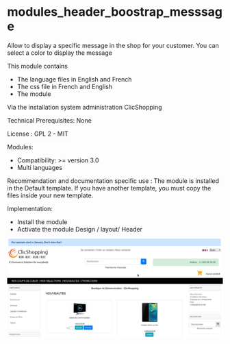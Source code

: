 # modules_header_boostrap_messsage

Allow to display a specific message in the shop for your customer. You can select a color to display the message

This module contains

- The language files in English and French
- The css file in French and English
- The module
  
Via the installation system administration ClicShopping

Technical Prerequisites: None

License : GPL 2 - MIT

Modules:

- Compatibility: >= version 3.0
- Multi languages

Recommendation and documentation specific use :
The module is installed in the Default template.
If you have another template, you must copy the files inside your new template.


Implementation:

- Install the module 
- Activate the module Design / layout/ Header


![image](https://github.com/ClicShoppingV3Community/modules_header_boostrap_messsage/blob/master/ModuleInfosJson/image.png)


